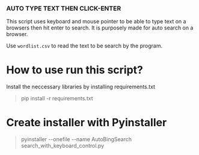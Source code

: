### AUTO TYPE TEXT THEN CLICK-ENTER
This script uses keyboard and mouse pointer to be able to type text on a browsers then hit enter to search.
It is purposely made for auto search on a browser.

Use `wordlist.csv` to read the text to be search by the program.

# How to use run this script?
Install the neccessary libraries by installing requirements.txt
> pip install -r requirements.txt

# Create installer with Pyinstaller
> pyinstaller --onefile --name AutoBingSearch search_with_keyboard_control.py